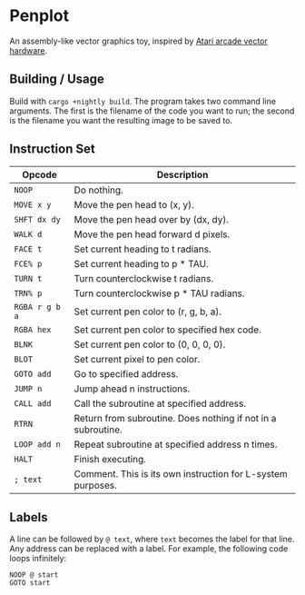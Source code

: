 # Penplot

An assembly-like vector graphics toy, inspired by [Atari arcade vector hardware](https://www.youtube.com/watch?v=smStEPSRKBs).

## Building / Usage

Build with `cargo +nightly build`. The program takes two command line arguments. The first is the
filename of the code you want to run; the second is the filename you want the resulting image to be
saved to.

## Instruction Set

| Opcode         | Description                                                  |
|----------------|--------------------------------------------------------------|
| `NOOP`         | Do nothing.                                                  |
| `MOVE x y`     | Move the pen head to (x, y).                                 |
| `SHFT dx dy`   | Move the pen head over by (dx, dy).                          |
| `WALK d`       | Move the pen head forward d pixels.                          |
| `FACE t`       | Set current heading to t radians.                            |
| `FCE% p`       | Set current heading to p * TAU.                              |
| `TURN t`       | Turn counterclockwise t radians.                             |
| `TRN% p`       | Turn counterclockwise p * TAU radians.                       |
| `RGBA r g b a` | Set current pen color to (r, g, b, a).                       |
| `RGBA hex`     | Set current pen color to specified hex code.                 |
| `BLNK`         | Set current pen color to (0, 0, 0, 0).                       |
| `BLOT`         | Set current pixel to pen color.                              |
| `GOTO add`     | Go to specified address.                                     |
| `JUMP n`       | Jump ahead n instructions.                                   |
| `CALL add`     | Call the subroutine at specified address.                    |
| `RTRN`         | Return from subroutine. Does nothing if not in a subroutine. |
| `LOOP add n`   | Repeat subroutine at specified address n times.              |
| `HALT`         | Finish executing.                                            |
| `; text`       | Comment. This is its own instruction for L-system purposes.  |

## Labels

A line can be followed by `@ text`, where `text` becomes the label for that line. Any address can be
replaced with a label. For example, the following code loops infinitely:

```
NOOP @ start
GOTO start
```

